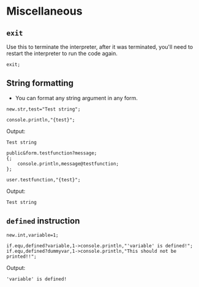 # Miscellaneous

## `exit`

Use this to terminate the interpreter, after it was terminated, you'll need to restart the interpreter to run the code again.

```pawn
exit;
```

## String formatting
- You can format any string argument in any form.

```pawn
new.str,test="Test string";

console.println,"{test}";
```

Output:
```
Test string
```

```pawn
public&form.testfunction?message;
{;
	console.println,message@testfunction;
};

user.testfunction,"{test}";
```

Output:
```
Test string
```

## `defined` instruction

```pawn
new.int,variable=1;

if.equ,defined?variable,1->console.println,"'variable' is defined!";
if.equ,defined?dummyvar,1->console.println,"This should not be printed!!";
```

Output:

```
'variable' is defined!
```